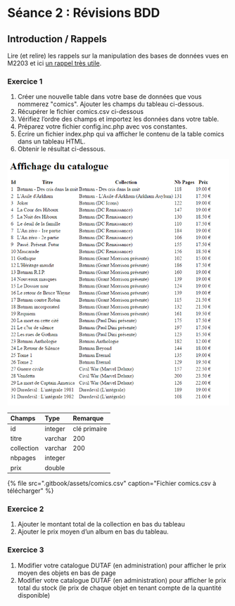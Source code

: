 # Séance 2 : Révisions BDD

## Introduction / Rappels

Lire \(et relire\) les rappels sur la manipulation des bases de données vues en M2203 et ici [un rappel très utile](ressources/acces-aux-base-de-donnees.md).

### Exercice 1

1. Créer une nouvelle table dans votre base de données que vous nommerez "comics". Ajouter les champs du tableau ci-dessous.
2. Récupérer le fichier comics.csv ci-dessous
3. Vérifiez l’ordre des champs et importez les données dans votre table.
4. Préparez votre fichier config.inc.php avec vos constantes.
5. Écrire un fichier index.php qui va afficher le contenu de la table comics dans un tableau HTML.
6. Obtenir le résultat ci-dessous.

![](.gitbook/assets/resultat.png)

| Champs | Type | Remarque |
| :--- | :--- | :--- |
| id | integer | clé primaire |
| titre | varchar | 200 |
| collection | varchar | 200 |
| nbpages | integer |  |
| prix | double |  |

{% file src=".gitbook/assets/comics.csv" caption="Fichier comics.csv à télécharger" %}

### Exercice 2

1. Ajouter le montant total de la collection en bas du tableau
2. Ajouter le prix moyen d’un album en bas du tableau.

### Exercice 3

1. Modifier votre catalogue DUTAF \(en administration\) pour afficher le prix moyen des objets en bas de page
2. Modifier votre catalogue DUTAF \(en administration\) pour afficher le prix total du stock \(le prix de chaque objet en tenant compte de la quantité disponible\)

